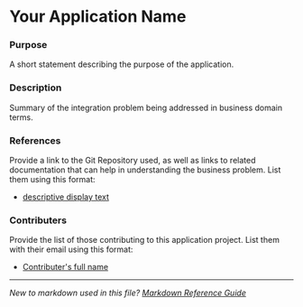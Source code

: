# Your Application Name

### Purpose
A short statement describing the purpose of the application.

### Description
Summary of the integration problem being addressed in business domain terms.

### References
Provide a link to the Git Repository used, as well as links to related documentation that can help in understanding the business problem. List them using this format: 
* [descriptive display text](http://cicintranet.ci.gc.ca/)

### Contributers

Provide the list of those contributing to this application project. List them with their email using this format: 
* [Contributer's full name](mailto:sample@cic.gc.ca)

---

*New to markdown used in this file? [Markdown Reference Guide](https://guides.github.com/features/mastering-markdown)*
